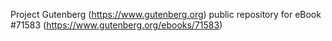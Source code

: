 Project Gutenberg (https://www.gutenberg.org) public repository
for eBook #71583 (https://www.gutenberg.org/ebooks/71583)
